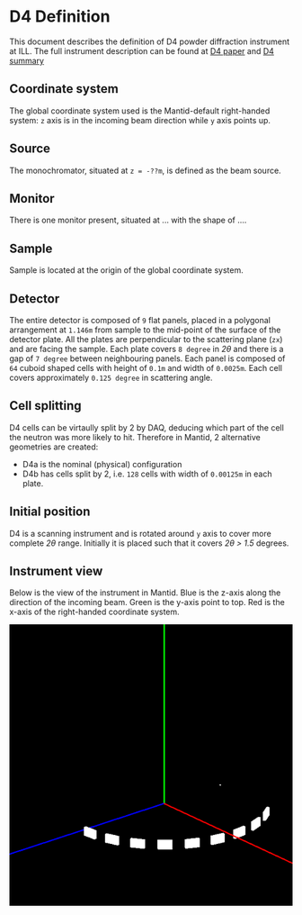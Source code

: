 # D4 Definition

This document describes the definition of D4 powder diffraction instrument at ILL.
The full instrument description can be found at 
[D4 paper](http://link.springer.com/article/10.1007/s003390101087 "Title") and [D4 summary](https://www.ill.eu/instruments-support/instruments-groups/instruments/d4/description/instrument-layout/)

## Coordinate system

The global coordinate system used is the Mantid-default right-handed system: `z` axis is in the incoming beam direction while `y` axis points up. 

## Source

The monochromator, situated at `z = -??m`, is defined as the beam source. 

## Monitor

There is one monitor present, situated at ... with the shape of ....

## Sample

Sample is located at the origin of the global coordinate system.

## Detector

The entire detector is composed of `9` flat panels, placed in a polygonal arrangement at `1.146m` from sample to the mid-point of the surface of the detector plate. All the plates are perpendicular to the scattering plane (`zx`) and are facing the sample. Each plate covers `8 degree` in *2&theta;* and there is a gap of `7 degree` between neighbouring panels. Each panel is composed of `64` cuboid shaped cells with height of `0.1m` and width of `0.0025m`. Each cell covers approximately `0.125 degree` in scattering angle. 

## Cell splitting

D4 cells can be virtaully split by 2 by DAQ, deducing which part of the cell the neutron was more likely to hit. Therefore in Mantid, 2 alternative geometries are created:

- D4a is the nominal (physical) configuration
- D4b has cells split by 2, i.e. `128` cells with width of `0.00125m` in each plate.

## Initial position

D4 is a scanning instrument and is rotated around `y` axis to cover more complete *2&theta;* range. Initially it is placed such that it covers *2&theta; > 1.5* degrees. 

## Instrument view

Below is the view of the instrument in Mantid. Blue is the z-axis along the direction of the incoming beam. Green is the y-axis point to top. Red is the x-axis of the right-handed coordinate system.

![D4][image-id]

[image-id]: D4.png "D4 in Mantid" 


